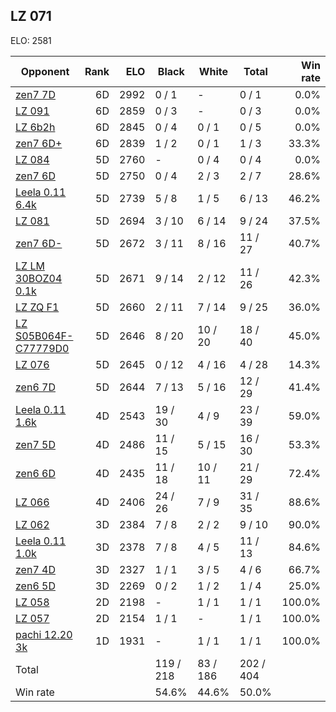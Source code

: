 ## LZ 071 ##

ELO: 2581

Opponent | Rank | ELO | Black | White | Total | Win rate
---------|-----:|----:|-------|-------|-------|-------:
[zen7 7D](zen7%207D.md) | 6D | 2992 | 0 / 1 | - | 0 / 1 | 0.0%
[LZ 091](LZ%20091.md) | 6D | 2859 | 0 / 3 | - | 0 / 3 | 0.0%
[LZ 6b2h](LZ%206b2h.md) | 6D | 2845 | 0 / 4 | 0 / 1 | 0 / 5 | 0.0%
[zen7 6D+](zen7%206D+.md) | 6D | 2839 | 1 / 2 | 0 / 1 | 1 / 3 | 33.3%
[LZ 084](LZ%20084.md) | 5D | 2760 | - | 0 / 4 | 0 / 4 | 0.0%
[zen7 6D](zen7%206D.md) | 5D | 2750 | 0 / 4 | 2 / 3 | 2 / 7 | 28.6%
[Leela 0.11 6.4k](Leela%200.11%206.4k.md) | 5D | 2739 | 5 / 8 | 1 / 5 | 6 / 13 | 46.2%
[LZ 081](LZ%20081.md) | 5D | 2694 | 3 / 10 | 6 / 14 | 9 / 24 | 37.5%
[zen7 6D-](zen7%206D-.md) | 5D | 2672 | 3 / 11 | 8 / 16 | 11 / 27 | 40.7%
[LZ LM 30BOZ04 0.1k](LZ%20LM%2030BOZ04%200.1k.md) | 5D | 2671 | 9 / 14 | 2 / 12 | 11 / 26 | 42.3%
[LZ ZQ F1](LZ%20ZQ%20F1.md) | 5D | 2660 | 2 / 11 | 7 / 14 | 9 / 25 | 36.0%
[LZ S05B064F-C77779D0](LZ%20S05B064F-C77779D0.md) | 5D | 2646 | 8 / 20 | 10 / 20 | 18 / 40 | 45.0%
[LZ 076](LZ%20076.md) | 5D | 2645 | 0 / 12 | 4 / 16 | 4 / 28 | 14.3%
[zen6 7D](zen6%207D.md) | 5D | 2644 | 7 / 13 | 5 / 16 | 12 / 29 | 41.4%
[Leela 0.11 1.6k](Leela%200.11%201.6k.md) | 4D | 2543 | 19 / 30 | 4 / 9 | 23 / 39 | 59.0%
[zen7 5D](zen7%205D.md) | 4D | 2486 | 11 / 15 | 5 / 15 | 16 / 30 | 53.3%
[zen6 6D](zen6%206D.md) | 4D | 2435 | 11 / 18 | 10 / 11 | 21 / 29 | 72.4%
[LZ 066](LZ%20066.md) | 4D | 2406 | 24 / 26 | 7 / 9 | 31 / 35 | 88.6%
[LZ 062](LZ%20062.md) | 3D | 2384 | 7 / 8 | 2 / 2 | 9 / 10 | 90.0%
[Leela 0.11 1.0k](Leela%200.11%201.0k.md) | 3D | 2378 | 7 / 8 | 4 / 5 | 11 / 13 | 84.6%
[zen7 4D](zen7%204D.md) | 3D | 2327 | 1 / 1 | 3 / 5 | 4 / 6 | 66.7%
[zen6 5D](zen6%205D.md) | 3D | 2269 | 0 / 2 | 1 / 2 | 1 / 4 | 25.0%
[LZ 058](LZ%20058.md) | 2D | 2198 | - | 1 / 1 | 1 / 1 | 100.0%
[LZ 057](LZ%20057.md) | 2D | 2154 | 1 / 1 | - | 1 / 1 | 100.0%
[pachi 12.20 3k](pachi%2012.20%203k.md) | 1D | 1931 | - | 1 / 1 | 1 / 1 | 100.0%
Total | | | 119 / 218 | 83 / 186 | 202 / 404 | 
Win rate| | | 54.6% | 44.6% | 50.0% | 
